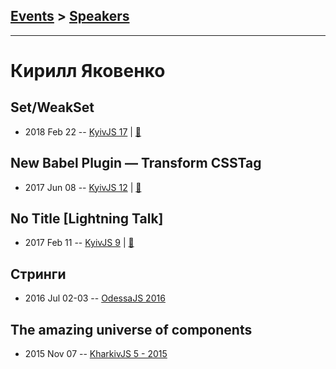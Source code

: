 ## [Events](../README.md) > [Speakers](../speakers.md)
---

# Кирилл Яковенко

## Set&#x2F;WeakSet
- 2018 Feb 22 -- [KyivJS 17](https://youtu.be/Wfg-_ljqaTA)  | [:notebook:](https://drive.google.com/file/d/1DY4-P1p2fh-uLcfeGsHNmzlA48Ap-nmf/view)  
## New Babel Plugin — Transform CSSTag
- 2017 Jun 08 -- [KyivJS 12](https://www.youtube.com/watch?v=hd_hoMZ2wn0)  | [:notebook:](https://blia.github.io/kyivjs-jun-8-2017/)  
## No Title [Lightning Talk]
- 2017 Feb 11 -- [KyivJS 9](https://www.youtube.com/watch?v=4-U2sEMPMR0)  | [:notebook:](https://drive.google.com/file/d/0B65dEGRmB3ViZXAzaWxRdjZwcnc/view)  
## Стринги
- 2016 Jul 02-03 -- [OdessaJS 2016](https://youtu.be/WX-I3lyiUGE)    
## The amazing universe of components
- 2015 Nov 07 -- [KharkivJS 5 - 2015](https://www.youtube.com/watch?v=QE8wnZ1SbOs)    
